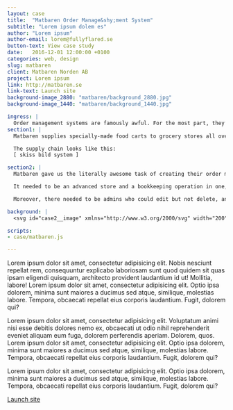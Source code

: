 ```yaml
---
layout: case
title:  "Matbaren Order Manage&shy;ment System"
subtitle: "Lorem ipsum dolem es"
author: "Lorem ipsum"
author-email: lorem@fullyflared.se
button-text: View case study
date:   2016-12-01 12:00:00 +0100
categories: web, design
slug: matbaren
client: Matbaren Norden AB
project: Lorem ipsum
link: http://matbaren.se
link-text: Launch site
background-image_2880: "matbaren/background_2880.jpg"
background-image_1440: "matbaren/background_1440.jpg"

ingress: |
  Order management systems are famously awful. For the most part, they’re sad, grey C-Sharp concoctions from the 90s – Enter our client, Matbaren (or “Food Bar” in English).
section1: |
  Matbaren supplies specially-made food carts to grocery stores all over Sweden. These are then stocked with high-quality food that can be eaten on the go. Store clerks decide which food to offer in the bar and place orders with Matbaren for delivery. 

  The supply chain looks like this: 
  [ skiss bild system ]

section2: |
  Matbaren gave us the literally awesome task of creating their order management system. 

  It needed to be an advanced store and a bookkeeping operation in one, featuring everything from price lists to newsfeeds, analytics and direct messages. Mainly, store clerks would use this to order their Matbaren packages for delivery, mixing and matching the foods they wanted from all the options available. 

  Moreover, there needed to be admins who could edit but not delete, and super admins with almighty powers. Real-time data would be converted into charts, and price changes would need to be reflected throughout the system in seconds. All of this needed to be presented in an easy-to-use dashboard, tailored to the specific needs of the user. 

background: |
  <svg id="case2__image" xmlns="http://www.w3.org/2000/svg" width="200" height="140" viewBox="0 30 200 140"><defs><style>.mbkz-2{fill:#f0f0f0;}.mbkz-3{fill:#222932;}.mbkz-4{fill:#fff;}.mbkz-5{fill:#f8f8f8;}.mbkz-6{fill:#7a8c99;}.mbkz-7{fill:#00824a;}.mbkz-8{fill:#aaa;}</style></defs><title>matbaren gränssnitt</title><rect id="mbkz_bg" class="mbkz-2" x="40" y="66" width="120" height="68"/><g id="mbkz_side"><rect id="mbkz_sidebg" class="mbkz-3" x="40" y="66" width="20" height="68"/><g id="mbkz_side1"><rect class="mbkz-2" x="42" y="79.5" width="1" height="1"/><rect class="mbkz-2" x="44" y="79.5" width="13" height="1"/></g><g id="mbkz_side2"><rect class="mbkz-2" x="42" y="83.5" width="1" height="1"/><rect class="mbkz-2" x="44" y="83.5" width="13" height="1"/></g><g id="mbkz_side3"><rect class="mbkz-2" x="42" y="90.5" width="1" height="1"/><rect class="mbkz-2" x="44" y="90.5" width="13" height="1"/></g><g id="mbkz_side4"><rect class="mbkz-2" x="42" y="94.5" width="1" height="1"/><rect class="mbkz-2" x="44" y="94.5" width="13" height="1"/></g><g id="mbkz_side5"><rect class="mbkz-2" x="42" y="98.5" width="1" height="1"/><rect class="mbkz-2" x="44" y="98.5" width="13" height="1"/></g><g id="mbkz_side6"><rect class="mbkz-2" x="42" y="102.5" width="1" height="1"/><rect class="mbkz-2" x="44" y="102.5" width="13" height="1"/></g><g id="mbkz_side7"><rect class="mbkz-2" x="42" y="106.5" width="1" height="1"/><rect class="mbkz-2" x="44" y="106.5" width="13" height="1"/></g></g><g id="mbkz_content"><rect id="mbkz_content_head" class="mbkz-4" x="70" y="77" width="80" height="6"/><rect id="mbkz_content_footer" class="mbkz-4" x="70" y="119" width="80" height="6"/><rect id="mbkz_content_body" class="mbkz-5" x="70" y="83" width="80" height="36"/><rect id="mbkz_content_text" class="mbkz-6" x="100" y="79.5" width="20" height="1"/><rect id="mbkz_content_button2" class="mbkz-7" x="111" y="121" width="12" height="2"/><rect id="mbkz_content_button1" class="mbkz-8" x="97" y="121" width="12" height="2"/><g id="mbkz_content_text-2" data-name="mbkz_content_text" class="mbkz_textrow"><rect class="mbkz-2" x="75" y="88.5" width="8" height="1"/><rect class="mbkz-2" x="90" y="88.5" width="4" height="1"/><rect class="mbkz-2" x="98" y="88.5" width="17" height="1"/><rect class="mbkz-2" x="121" y="88.5" width="6" height="1"/><rect class="mbkz-2" x="133" y="88.5" width="4" height="1"/><rect class="mbkz-2" x="141" y="88.5" width="4" height="1"/></g><g id="mbkz_content_text-3" data-name="mbkz_content_text" class="mbkz_textrow"><rect class="mbkz-6" x="73" y="90.5" width="1" height="1"/><rect class="mbkz-6" x="75" y="90.5" width="13" height="1"/><rect class="mbkz-6" x="90" y="90.5" width="6" height="1"/><rect class="mbkz-6" x="98" y="90.5" width="21" height="1"/><rect class="mbkz-6" x="121" y="90.5" width="10" height="1"/><rect class="mbkz-6" x="133" y="90.5" width="6" height="1"/><rect class="mbkz-6" x="141" y="90.5" width="6" height="1"/></g><g id="mbkz_content_text-4" data-name="mbkz_content_text" class="mbkz_textrow"><rect class="mbkz-6" x="73" y="93.5" width="1" height="1"/><rect class="mbkz-6" x="75" y="93.5" width="10" height="1"/><rect class="mbkz-6" x="90" y="93.5" width="6" height="1"/><rect class="mbkz-6" x="98" y="93.5" width="21" height="1"/><rect class="mbkz-6" x="121" y="93.5" width="10" height="1"/><rect class="mbkz-6" x="133" y="93.5" width="6" height="1"/><rect class="mbkz-6" x="141" y="93.5" width="6" height="1"/></g><g id="mbkz_content_text-5" data-name="mbkz_content_text" class="mbkz_textrow"><rect class="mbkz-6" x="73" y="96.5" width="1" height="1"/><rect class="mbkz-6" x="75" y="96.5" width="13" height="1"/><rect class="mbkz-6" x="90" y="96.5" width="6" height="1"/><rect class="mbkz-6" x="98" y="96.5" width="21" height="1"/><rect class="mbkz-6" x="121" y="96.5" width="10" height="1"/><rect class="mbkz-6" x="133" y="96.5" width="6" height="1"/><rect class="mbkz-6" x="141" y="96.5" width="6" height="1"/></g><g id="mbkz_content_text-6" data-name="mbkz_content_text" class="mbkz_textrow"><rect class="mbkz-6" x="73" y="99.5" width="1" height="1"/><rect class="mbkz-6" x="75" y="99.5" width="12" height="1"/><rect class="mbkz-6" x="90" y="99.5" width="6" height="1"/><rect class="mbkz-6" x="98" y="99.5" width="21" height="1"/><rect class="mbkz-6" x="121" y="99.5" width="10" height="1"/><rect class="mbkz-6" x="133" y="99.5" width="6" height="1"/><rect class="mbkz-6" x="141" y="99.5" width="6" height="1"/></g><g id="mbkz_content_text-7" data-name="mbkz_content_text" class="mbkz_textrow"><rect class="mbkz-6" x="73" y="102.5" width="1" height="1"/><rect class="mbkz-6" x="75" y="102.5" width="12" height="1"/><rect class="mbkz-6" x="90" y="102.5" width="6" height="1"/><rect class="mbkz-6" x="98" y="102.5" width="21" height="1"/><rect class="mbkz-6" x="121" y="102.5" width="10" height="1"/><rect class="mbkz-6" x="133" y="102.5" width="6" height="1"/><rect class="mbkz-6" x="141" y="102.5" width="6" height="1"/></g><g id="mbkz_content_text-8" data-name="mbkz_content_text" class="mbkz_textrow"><rect class="mbkz-6" x="133" y="107.5" width="6" height="1"/><rect class="mbkz-6" x="141" y="107.5" width="6" height="1"/></g><g id="mbkz_content_text-9" data-name="mbkz_content_text" class="mbkz_textrow"><rect class="mbkz-6" x="135" y="110.5" width="4" height="1"/><rect class="mbkz-6" x="141" y="110.5" width="4" height="1"/></g><g id="mbkz_content_text-10" data-name="mbkz_content_text" class="mbkz_textrow"><rect class="mbkz-6" x="133" y="113.5" width="6" height="1"/><rect class="mbkz-6" x="141" y="113.5" width="6" height="1"/></g></g><g id="mbkz_menu"><rect id="mbkz_menubg" class="mbkz-4" x="40" y="66" width="120" height="7"/><circle id="mbkz_menu4" class="mbkz-2" cx="155.5" cy="69.5" r="1.5"/><circle id="mbkz_menu3" class="mbkz-2" cx="53" cy="69.5" r="1.5"/><circle id="mbkz_menu2" class="mbkz-2" cx="48" cy="69.5" r="1.5"/><circle id="mbkz_menu1" class="mbkz-2" cx="43" cy="69.5" r="1.5"/></g></svg>

scripts: 
- case/matbaren.js

---
```

Lorem ipsum dolor sit amet, consectetur adipisicing elit. Nobis nesciunt repellat rem, consequuntur explicabo laboriosam sunt quod quidem sit quas ipsam eligendi quisquam, architecto provident laudantium id ut! Mollitia, labore! Lorem ipsum dolor sit amet, consectetur adipisicing elit. Optio ipsa dolorem, minima sunt maiores a ducimus sed atque, similique, molestias labore. Tempora, obcaecati repellat eius corporis laudantium. Fugit, dolorem qui?

Lorem ipsum dolor sit amet, consectetur adipisicing elit. Voluptatum animi nisi esse debitis dolores nemo ex, obcaecati ut odio nihil reprehenderit eveniet aliquam eum fuga, dolorem perferendis aperiam. Dolorem, quos. Lorem ipsum dolor sit amet, consectetur adipisicing elit. Optio ipsa dolorem, minima sunt maiores a ducimus sed atque, similique, molestias labore. Tempora, obcaecati repellat eius corporis laudantium. Fugit, dolorem qui?

Lorem ipsum dolor sit amet, consectetur adipisicing elit. Optio ipsa dolorem, minima sunt maiores a ducimus sed atque, similique, molestias labore. Tempora, obcaecati repellat eius corporis laudantium. Fugit, dolorem qui?

[Launch site][case-link]

[case-link]: http://fullystudios.se

